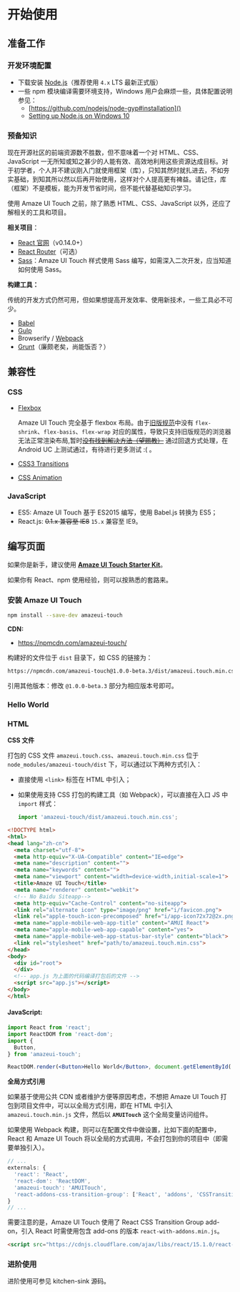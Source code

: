 # 开始使用

## 准备工作

### 开发环境配置

- 下载安装 [Node.js](https://nodejs.org/en/download/)（推荐使用 `4.x` LTS 最新正式版）
- 一些 npm 模块编译需要环境支持，Windows 用户会麻烦一些，具体配置说明参见：
  - [https://github.com/nodejs/node-gyp#installation]()
  - [Setting up Node.js on Windows 10](https://blog.risingstack.com/node-js-windows-10-tutorial/)

### 预备知识

现在开源社区的前端资源数不胜数，但不意味着一个对 HTML、CSS、JavaScript 一无所知或知之甚少的人能有效、高效地利用这些资源达成目标。对于初学者，个人并不建议刚入门就使用框架（库），只知其然时就扎进去，不如夯实基础，到知其所以然以后再开始使用，这样对个人提高更有裨益。请记住，库（框架）不是模板，能为开发节省时间，但不能代替基础知识学习。

使用 Amaze UI Touch 之前，除了熟悉 HTML、CSS、JavaScript 以外，还应了解相关的工具和项目。

**相关项目**：

- [React 官网](http://facebook.github.io/react/)（v0.14.0+）
- [React Router](https://github.com/rackt/react-router/)（可选）
- [Sass](http://sass-lang.com/)：Amaze UI Touch 样式使用 Sass 编写，如需深入二次开发，应当知道如何使用 Sass。

**构建工具：**

传统的开发方式仍然可用，但如果想提高开发效率、使用新技术，一些工具必不可少。

- [Babel](https://babeljs.io/)
- [Gulp](https://github.com/gulpjs/gulp/blob/master/docs/getting-started.md)
- Browserify / [Webpack](http://webpack.github.io/)
- [Grunt](http://gruntjs.com/)（廉颇老矣，尚能饭否？）

## 兼容性

### CSS

- [Flexbox](http://caniuse.com/#feat=flexbox)

  Amaze UI Touch 完全基于 flexbox 布局。由于[旧版规范](http://www.w3.org/TR/2009/WD-css3-flexbox-20090723/)中没有 `flex-shrink`、`flex-basis`、`flex-wrap` 对应的属性，导致只支持旧版规范的浏览器无法正常渲染布局,暂时[~~没有找到解决方法（望赐教）~~](https://github.com/amazeui/amazeui-touch/issues/12) 通过回退方式处理，在 Android UC 上测试通过，有待进行更多测试 :( 。
- [CSS3 Transitions](http://caniuse.com/#feat=css-transitions)
- [CSS Animation](http://caniuse.com/#feat=css-animation)

### JavaScript

- ES5: Amaze UI Touch 基于 ES2015 编写，使用 Babel.js 转换为 ES5；
- React.js: ~~0.1.x 兼容至 IE8~~ `15.x` 兼容至 IE9。

## 编写页面

如果你是新手，建议使用 [**Amaze UI Touch Starter Kit**](https://github.com/amazeui/amt-starter-kit)。

如果你有 React、npm 使用经验，则可以按熟悉的套路来。

### 安装 Amaze UI Touch

```bash
npm install --save-dev amazeui-touch
```

**CDN:**

- https://npmcdn.com/amazeui-touch/

构建好的文件位于 `dist` 目录下，如 CSS 的链接为：

```bash
https://npmcdn.com/amazeui-touch@1.0.0-beta.3/dist/amazeui.touch.min.css
```

引用其他版本：修改 `@1.0.0-beta.3` 部分为相应版本号即可。

### Hello World

### HTML

**CSS 文件**

打包的 CSS 文件 `amazeui.touch.css`、`amazeui.touch.min.css` 位于 `node_modules/amazeui-touch/dist` 下，可以通过以下两种方式引入：

- 直接使用 `<link>` 标签在 HTML 中引入；
- 如果使用支持 CSS 打包的构建工具（如 Webpack），可以直接在入口 JS 中 `import` 样式：

  ```javascript
  import 'amazeui-touch/dist/amazeui.touch.min.css';
  ```

```html
<!DOCTYPE html>
<html>
<head lang="zh-cn">
  <meta charset="utf-8">
  <meta http-equiv="X-UA-Compatible" content="IE=edge">
  <meta name="description" content="">
  <meta name="keywords" content="">
  <meta name="viewport" content="width=device-width,initial-scale=1">
  <title>Amaze UI Touch</title>
  <meta name="renderer" content="webkit">
  <!-- No Baidu Siteapp-->
  <meta http-equiv="Cache-Control" content="no-siteapp">
  <link rel="alternate icon" type="image/png" href="i/favicon.png">
  <link rel="apple-touch-icon-precomposed" href="i/app-icon72x72@2x.png">
  <meta name="apple-mobile-web-app-title" content="AMUI React">
  <meta name="apple-mobile-web-app-capable" content="yes">
  <meta name="apple-mobile-web-app-status-bar-style" content="black">
  <link rel="stylesheet" href="path/to/amazeui.touch.min.css">
</head>
<body>
  <div id="root">
  </div>
  <!-- app.js 为上面的代码编译打包后的文件 -->
  <script src="app.js"></script>
</body>
</html>
```

#### JavaScript:

```jsx
import React from 'react';
import ReactDOM from 'react-dom';
import {
  Button,
} from 'amazeui-touch';

ReactDOM.render(<Button>Hello World</Button>, document.getElementById('root'));
```

**全局方式引用**

如果基于使用公共 CDN 或者维护方便等原因考虑，不想把 Amaze UI Touch 打包到项目文件中，可以以全局方式引用，即在 HTML 中引入 `amazeui.touch.min.js` 文件，然后以 **`AMUITouch`** 这个全局变量访问组件。

如果使用 Webpack 构建，则可以在配置文件中做设置，比如下面的配置中，React 和 Amaze UI Touch 将以全局的方式调用，不会打包到你的项目中（即需要单独引入）。

```javascript
// ...
externals: {
  'react': 'React',
  'react-dom': 'ReactDOM',
  'amazeui-touch': 'AMUITouch',
  'react-addons-css-transition-group': ['React', 'addons', 'CSSTransitionGroup']
}
// ...
```

需要注意的是，Amaze UI Touch 使用了 React CSS Transition Group add-on，引入 React 时需使用包含 add-ons 的版本 `react-with-addons.min.js`。

```html
<script src="https://cdnjs.cloudflare.com/ajax/libs/react/15.1.0/react-with-addons.min.js"></script>
```

### 进阶使用

进阶使用可参见 kitchen-sink 源码。

[debug]: http://www.zhihu.com/question/37361845
